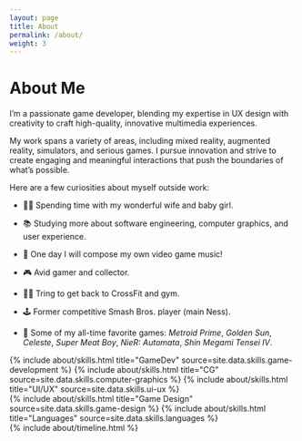 ```yaml
---
layout: page
title: About
permalink: /about/
weight: 3
---
```


# About Me

I’m a passionate game developer, blending my expertise in UX design with creativity to craft high-quality, innovative multimedia experiences. 

My work spans a variety of areas, including mixed reality, augmented reality, simulators, and serious games. I pursue innovation and strive to create engaging and meaningful interactions that push the boundaries of what’s possible.

Here are a few curiosities about myself outside work:
* 👶🏻 Spending time with my wonderful wife and baby girl.

* 📚 Studying more about software engineering, computer graphics, and user experience.

* 🎵 One day I will compose my own video game music!

* 🎮 Avid gamer and collector.

* 🏋️‍♂️ Tring to get back to CrossFit and gym.

* 🕹️ Former competitive Smash Bros. player (main Ness).

* 👾 Some of my all-time favorite games: *Metroid Prime*, *Golden Sun*, *Celeste*, *Super Meat Boy*, *NieR: Automata*, *Shin Megami Tensei IV*.

<div class="row">
    {% include about/skills.html title="GameDev" source=site.data.skills.game-development %}
    {% include about/skills.html title="CG" source=site.data.skills.computer-graphics %}
    {% include about/skills.html title="UI/UX" source=site.data.skills.ui-ux %}
</div>

<div class="row">
    {% include about/skills.html title="Game Design" source=site.data.skills.game-design %}
    {% include about/skills.html title="Languages" source=site.data.skills.languages %}
</div>

<div class="row">
{% include about/timeline.html %}
</div>

